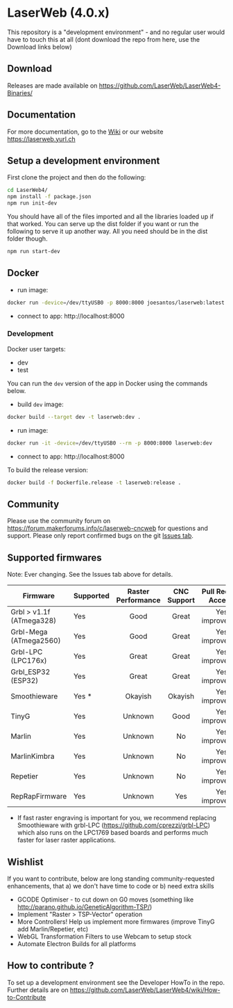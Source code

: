 # LaserWeb (4.0.x)

This repository is a "development environment" - and no regular user would have to touch this at all (dont download the repo from here, use the Download links below)

## Download
Releases are made available on https://github.com/LaserWeb/LaserWeb4-Binaries/

## Documentation
For more documentation, go to the [Wiki](https://github.com/LaserWeb/LaserWeb4/wiki) or our website https://laserweb.yurl.ch

## Setup a development environment
First clone the project and then do the following:
```sh
cd LaserWeb4/
npm install -f package.json
npm run init-dev
```
You should have all of the files imported and all the libraries loaded up if that worked.
You can serve up the dist folder if you want or run the following to serve it up another way. All you need should be in the dist folder though.
```sh
npm run start-dev
```


## Docker

- run image:
```sh
docker run -device=/dev/ttyUSB0 -p 8000:8000 joesantos/laserweb:latest
```
- connect to app: http://localhost:8000

### Development

Docker user targets:
- dev
- test

You can run the `dev` version of the app in Docker using the commands below.
- build `dev` image:
```sh
docker build --target dev -t laserweb:dev .
```
- run image:
```sh
docker run -it -device=/dev/ttyUSB0 --rm -p 8000:8000 laserweb:dev
```
- connect to app: http://localhost:8000

To build the release version:
```sh
docker build -f Dockerfile.release -t laserweb:release .
```

## Community
Please use the community forum on https://forum.makerforums.info/c/laserweb-cncweb for questions and support.
Please only report confirmed bugs on the git [Issues tab](https://github.com/LaserWeb/LaserWeb4/issues).

## Supported firmwares

Note: Ever changing. See the Issues tab above for details.

| Firmware                  | Supported  | Raster Performance  | CNC Support  |Pull Requests Accepted             |
| ------------------------- |------------|:-------------------:|:------------:|:---------------------------------:|
| Grbl > v1.1f (ATmega328)  | Yes        | Good                |   Great      | Yes - improvements                |
| Grbl-Mega (ATmega2560)    | Yes        | Good                |   Great      | Yes - improvements                |
| Grbl-LPC (LPC176x)        | Yes        | Great               |   Great      | Yes - improvements                |
| Grbl_ESP32 (ESP32)        | Yes        | Great               |   Great      | Yes - improvements                |
| Smoothieware              | Yes *      | Okayish             |   Okayish    | Yes - improvements                |
| TinyG                     | Yes        | Unknown             |   Good       | Yes - improvements                |
| Marlin                    | Yes        | Unknown             |   No         | Yes - improvements                | 
| MarlinKimbra              | Yes        | Unknown             |   No         | Yes - improvements                | 
| Repetier                  | Yes        | Unknown             |   No         | Yes - improvements                |
| RepRapFirmware            | Yes        | Unknown             |   Yes        | Yes - improvements                |

* If fast raster engraving is important for you, we recommend replacing Smoothieware with grbl-LPC (https://github.com/cprezzi/grbl-LPC) which also runs on the LPC1769 based boards and performs much faster for laser raster applications.

## Wishlist

If you want to contribute, below are long standing community-requested enhancements, that a) we don't have time to code or b) need extra skills

* GCODE Optimiser - to cut down on G0 moves (something like http://parano.github.io/GeneticAlgorithm-TSP/)
* Implement "Raster > TSP-Vector" operation
* More Controllers! Help us implement more firmwares (improve TinyG add Marlin/Repetier, etc)
* WebGL Transformation Filters to use Webcam to setup stock
* Automate Electron Builds for all platforms

## How to contribute ?

To set up a development environment see the Developer HowTo in the repo. Further details are on https://github.com/LaserWeb/LaserWeb4/wiki/How-to-Contribute
